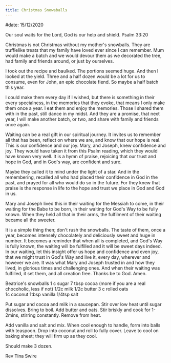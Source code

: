 ```yaml
---
title: Christmas Snowaballs
---
```



#date: 15/12/2020

Our soul waits for the Lord, God is our help and shield.  Psalm 33:20 
 
Christmas is not Christmas without my mother's snowballs.  They are trufflelike treats that my family have loved ever since I can remember.  Mum would make a batch and we would devour them as we decorated the tree, had family and friends around, or just by ourselves. 

I took out the recipe and baulked.  The portions seemed huge.  And then I looked at the yield.  Three and a half dozen would be a lot for us to consume, even for John, an epic chocolate fiend.  So maybe a half batch this year.  

I could make them every day if I wished, but there is something in their every specialness, in the memories that they evoke, that means I only make them once a year.  I eat them and enjoy the memories.  Those I shared them with in the past, still dance in my midst.  And they are a promise, that next year, I will make another batch, or two, and share with family and friends once again. 

Waiting can be a real gift in our spiritual journey.  It invites us to remember all that has been, reflect on where we are, and know that our hope is real.  This is our confidence and our joy. 
Mary, and Joseph, knew confidence and joy.  They would have taken it from this Psalm reading, which they would have known very well.  It is a hymn of praise, rejoicing that our trust and hope in God, and in God's way, are confident and sure.
 
Maybe they called it to mind under the light of a star.  And in the remembering, recalled all who had placed their confidence in God in the past, and prayed for all who would do so in the future.  For they knew that praise is the response in life to the hope and trust we place in God and God in us.   

Mary and Joseph lived this in their waiting for the Messiah to come, in their waiting for the Babe to be born, in their waiting for God's Way to be fully known.  When they held all that in their arms, the fulfilment of their waiting became all the sweeter.  

It is a simple thing then; don't rush the snowballs.  The taste of them, once a year, becomes intensely chocolately and deliciously sweet and huge in number. It becomes a reminder that when all is completed, and God's Way is fully known, the waiting will be fulfilled and it will be sweet days indeed. 
In our waiting, let this insight offer us hope and confidence and even joy, that we might trust in God's Way and live it, every day, wherever and however we are.  It was what Mary and Joseph trusted in and how they lived, in glorious times and challenging ones.  And when their waiting was fulfilled, it set them, and all creation free.  Thanks be to God. Amen. 
 
Beatrice's snowballs 
1 c sugar 
7 tbsp cocoa (more if you are a real chocoholic, less if not) 
1/2c milk 
1/2c butter 
3 c rolled oats  
1c coconut 
1tbsp vanilla 
1/4tsp salt 
 
Put sugar and cocoa and milk in a saucepan.  Stir over low heat until sugar dissolves.  Bring to boil.  Add butter and oats.  Stir briskly and cook for 1-2mins, stirring constantly.  Remove from heat.
 
Add vanilla and salt and mix.   When cool enough to handle, form into balls with teaspoon.  Drop into coconut and roll to fully cover.  Leave to cool on baking sheet; they will firm up as they cool. 

Should make 3 dozen. 
 

Rev Tina Swire 
